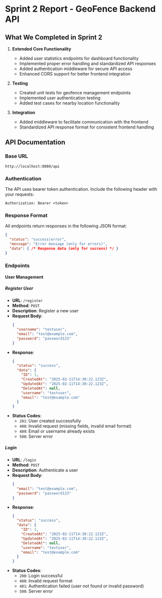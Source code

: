 # Sprint 2 Report - GeoFence Backend API

## What We Completed in Sprint 2

1. **Extended Core Functionality**
   - Added user statistics endpoints for dashboard functionality
   - Implemented proper error handling and standardized API responses
   - Added authentication middleware for secure API access
   - Enhanced CORS support for better frontend integration

2. **Testing**
   - Created unit tests for geofence management endpoints
   - Implemented user authentication testing
   - Added test cases for nearby location functionality

3. **Integration**
   - Added middleware to facilitate communication with the frontend
   - Standardized API response format for consistent frontend handling

## API Documentation

### Base URL
```
http://localhost:8080/api
```

### Authentication
The API uses bearer token authentication. Include the following header with your requests:
```
Authorization: Bearer <token>
```

### Response Format
All endpoints return responses in the following JSON format:
```json
{
  "status": "success|error",
  "message": "Error message (only for errors)",
  "data": { /* Response data (only for success) */ }
}
```

### Endpoints

#### User Management

##### Register User
- **URL**: `/register`
- **Method**: `POST`
- **Description**: Register a new user
- **Request Body**:
  ```json
  {
    "username": "testuser",
    "email": "test@example.com",
    "password": "password123"
  }
  ```
- **Response**:
  ```json
  {
    "status": "success",
    "data": {
      "ID": 1,
      "CreatedAt": "2025-02-11T14:30:22.123Z",
      "UpdatedAt": "2025-02-11T14:30:22.123Z",
      "DeletedAt": null,
      "username": "testuser",
      "email": "test@example.com"
    }
  }
  ```
- **Status Codes**:
  - `201`: User created successfully
  - `400`: Invalid request (missing fields, invalid email format)
  - `409`: Email or username already exists
  - `500`: Server error

##### Login
- **URL**: `/login`
- **Method**: `POST`
- **Description**: Authenticate a user
- **Request Body**:
  ```json
  {
    "email": "test@example.com",
    "password": "password123"
  }
  ```
- **Response**:
  ```json
  {
    "status": "success",
    "data": {
      "ID": 1,
      "CreatedAt": "2025-02-11T14:30:22.123Z",
      "UpdatedAt": "2025-02-11T14:30:22.123Z",
      "DeletedAt": null,
      "username": "testuser",
      "email": "test@example.com"
    }
  }
  ```
- **Status Codes**:
  - `200`: Login successful
  - `400`: Invalid request format
  - `401`: Authentication failed (user not found or invalid password)
  - `500`: Server error
